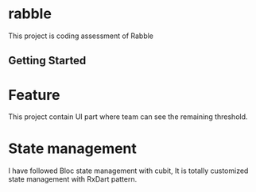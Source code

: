 # rabble

This project is coding assessment of Rabble

## Getting Started

# Feature
This project contain UI part where team can see the remaining threshold.


# State management
I have followed Bloc state management with cubit, It is totally customized state management with RxDart pattern.

